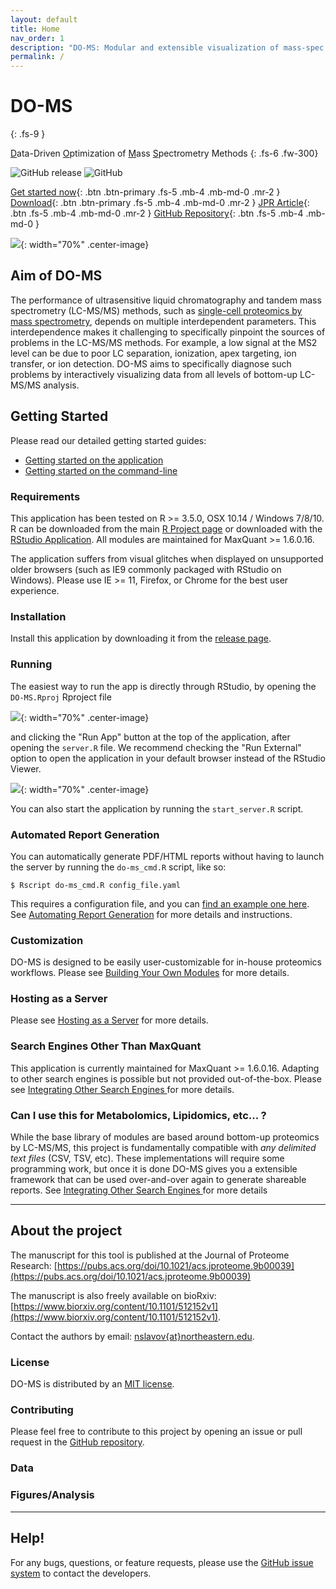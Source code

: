 ```yaml
---
layout: default
title: Home
nav_order: 1
description: "DO-MS: Modular and extensible visualization of mass-spec data"
permalink: /
---
```


# **DO-MS**
{: .fs-9 }

<u>D</u>ata-Driven <u>O</u>ptimization of <u>M</u>ass <u>S</u>pectrometry Methods
{: .fs-6 .fw-300}

![GitHub release](https://img.shields.io/github/release/SlavovLab/DO-MS.svg)
![GitHub](https://img.shields.io/github/license/SlavovLab/DO-MS.svg)

[Get started now](#getting-started){: .btn .btn-primary .fs-5 .mb-4 .mb-md-0 .mr-2 } [Download](https://github.com/SlavovLab/DO-MS/releases/latest){: .btn .btn-primary .fs-5 .mb-4 .mb-md-0 .mr-2 } [JPR Article](https://pubs.acs.org/doi/10.1021/acs.jproteome.9b00039){: .btn .fs-5 .mb-4 .mb-md-0 .mr-2 } [GitHub Repository](https://github.com/SlavovLab/DO-MS){: .btn .fs-5 .mb-4 .mb-md-0 }

![]({{site.baseurl}}/assets/images/TOC_Graphic_noOutline_abstract_v18.png){: width="70%" .center-image}

## Aim of DO-MS
The performance of ultrasensitive liquid chromatography and tandem mass spectrometry (LC-MS/MS) methods, such as [single-cell proteomics by mass spectrometry](https://scope2.slavovlab.net/mass-spec/sensitive-mass-spectrometry-analysis), depends on multiple interdependent parameters. This interdependence makes it challenging to specifically pinpoint the sources of problems in the LC-MS/MS methods. For example, a low signal at the MS2 level can be due to poor LC separation, ionization, apex targeting, ion transfer, or ion detection. DO-MS aims to specifically diagnose such problems by interactively visualizing data from all levels of bottom-up LC-MS/MS analysis.

## Getting Started

Please read our detailed getting started guides:
* [Getting started on the application]({{site.baseurl}}/docs/getting-started-application)
* [Getting started on the command-line]({{site.baseurl}}/docs/getting-started-command-line)

### Requirements

This application has been tested on R >= 3.5.0, OSX 10.14 / Windows 7/8/10. R can be downloaded from the main [R Project page](https://www.r-project.org/) or downloaded with the [RStudio Application](https://www.rstudio.com/products/rstudio/download/). All modules are maintained for MaxQuant >= 1.6.0.16.

The application suffers from visual glitches when displayed on unsupported older browsers (such as IE9 commonly packaged with RStudio on Windows). Please use IE >= 11, Firefox, or Chrome for the best user experience.

### Installation

Install this application by downloading it from the [release page](https://github.com/SlavovLab/DO-MS/releases/latest).

### Running

The easiest way to run the app is directly through RStudio, by opening the `DO-MS.Rproj` Rproject file

![]({{site.baseurl}}/assets/images/do-ms-proj.png){: width="70%" .center-image}

and clicking the "Run App" button at the top of the application, after opening the `server.R` file. We recommend checking the "Run External" option to open the application in your default browser instead of the RStudio Viewer.

![]({{site.baseurl}}/assets/images/do-ms-run.png){: width="70%" .center-image}

You can also start the application by running the `start_server.R` script.

### Automated Report Generation

You can automatically generate PDF/HTML reports without having to launch the server by running the `do-ms_cmd.R` script, like so:

```
$ Rscript do-ms_cmd.R config_file.yaml
```

This requires a configuration file, and you can [find an example one here](https://github.com/SlavovLab/DO-MS/blob/master/example/config_file.yaml). See [Automating Report Generation]({{site.baseurl}}/docs/automation) for more details and instructions.

### Customization

DO-MS is designed to be easily user-customizable for in-house proteomics workflows. Please see [Building Your Own Modules]({{site.baseurl}}/docs/build-your-own) for more details.

### Hosting as a Server

Please see [Hosting as a Server]({{site.baseurl}}/docs/hosting-as-server) for more details.

### Search Engines Other Than MaxQuant

This application is currently maintained for MaxQuant >= 1.6.0.16. Adapting to other search engines is possible but not provided out-of-the-box. Please see [Integrating Other Search Engines ]({{site.baseurl}}/docs/other-search-engines) for more details.

### Can I use this for Metabolomics, Lipidomics, etc... ?

While the base library of modules are based around bottom-up proteomics by LC-MS/MS, this project is fundamentally compatible with _any delimited text files_ (CSV, TSV, etc). These implementations will require some programming work, but once it is done DO-MS gives you a extensible framework that can be used over-and-over again to generate shareable reports. See [Integrating Other Search Engines ]({{site.baseurl}}/docs/other-search-engines) for more details

------------

## About the project

<!--
DART-ID is a project developed in the [Slavov Laboratory](https://web.northeastern.edu/slavovlab/) at [Northeastern University](https://www.northeastern.edu/) [Bioengineering](http://www.bioe.neu.edu/), and was authored by [Albert Tian Chen](https://atchen.me), [Alexander Franks](http://afranks.com/) (of [UCSB Statistics and Applied Probability](https://www.pstat.ucsb.edu/)), and [Nikolai Slavov](https://web.northeastern.edu/slavovlab/).
-->

The manuscript for this tool is published at the Journal of Proteome Research: [https://pubs.acs.org/doi/10.1021/acs.jproteome.9b00039](https://pubs.acs.org/doi/10.1021/acs.jproteome.9b00039)

The manuscript is also freely available on bioRxiv: [https://www.biorxiv.org/content/10.1101/512152v1](https://www.biorxiv.org/content/10.1101/512152v1).

Contact the authors by email: [nslavov\{at\}northeastern.edu](mailto:nslavov@northeastern.edu).

### License

DO-MS is distributed by an [MIT license]({{site.github_link}}/blob/master/LICENSE).

### Contributing

Please feel free to contribute to this project by opening an issue or pull request in the [GitHub repository]({{site.github_link}}).

### Data

<!--
All data used for the manuscript is available on [UCSD's MassIVE Repository](https://massive.ucsd.edu/ProteoSAFe/dataset.jsp?task=ed5a1ab37dc34985bbedbf3d9a945535)
-->

### Figures/Analysis

<!--
Scripts for the figures in the DART-ID manuscript are available in a separate GitHub repository, [https://github.com/SlavovLab/DART-ID_2018](https://github.com/SlavovLab/DART-ID_2018)
-->

-------------

## Help!

For any bugs, questions, or feature requests,
please use the [GitHub issue system](https://github.com/SlavovLab/DO-MS/issues) to contact the developers.
